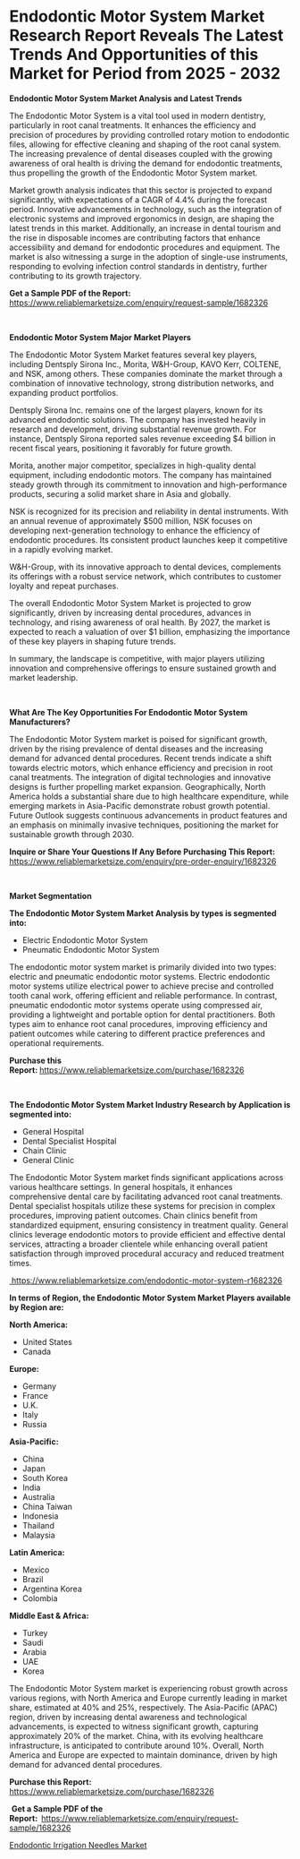 <p><h1>Endodontic Motor System Market Research Report Reveals The Latest Trends And Opportunities of this Market for Period from 2025 - 2032</h1></p><p><strong>Endodontic Motor System Market Analysis and Latest Trends</strong></p>
<p><p>The Endodontic Motor System is a vital tool used in modern dentistry, particularly in root canal treatments. It enhances the efficiency and precision of procedures by providing controlled rotary motion to endodontic files, allowing for effective cleaning and shaping of the root canal system. The increasing prevalence of dental diseases coupled with the growing awareness of oral health is driving the demand for endodontic treatments, thus propelling the growth of the Endodontic Motor System market. </p><p>Market growth analysis indicates that this sector is projected to expand significantly, with expectations of a CAGR of 4.4% during the forecast period. Innovative advancements in technology, such as the integration of electronic systems and improved ergonomics in design, are shaping the latest trends in this market. Additionally, an increase in dental tourism and the rise in disposable incomes are contributing factors that enhance accessibility and demand for endodontic procedures and equipment. The market is also witnessing a surge in the adoption of single-use instruments, responding to evolving infection control standards in dentistry, further contributing to its growth trajectory.</p></p>
<p><strong>Get a Sample PDF of the Report:&nbsp;</strong> <a href="https://www.reliablemarketsize.com/enquiry/request-sample/1682326?utm_campaign=2952&utm_medium=2&utm_source=Github&utm_content=ia&utm_term=24032025&utm_id=endodontic-motor-system">https://www.reliablemarketsize.com/enquiry/request-sample/1682326</a></p>
<p>&nbsp;</p>
<p><strong>Endodontic Motor System Major Market Players</strong></p>
<p><p>The Endodontic Motor System Market features several key players, including Dentsply Sirona Inc., Morita, W&H-Group, KAVO Kerr, COLTENE, and NSK, among others. These companies dominate the market through a combination of innovative technology, strong distribution networks, and expanding product portfolios.</p><p>Dentsply Sirona Inc. remains one of the largest players, known for its advanced endodontic solutions. The company has invested heavily in research and development, driving substantial revenue growth. For instance, Dentsply Sirona reported sales revenue exceeding $4 billion in recent fiscal years, positioning it favorably for future growth.</p><p>Morita, another major competitor, specializes in high-quality dental equipment, including endodontic motors. The company has maintained steady growth through its commitment to innovation and high-performance products, securing a solid market share in Asia and globally.</p><p>NSK is recognized for its precision and reliability in dental instruments. With an annual revenue of approximately $500 million, NSK focuses on developing next-generation technology to enhance the efficiency of endodontic procedures. Its consistent product launches keep it competitive in a rapidly evolving market.</p><p>W&H-Group, with its innovative approach to dental devices, complements its offerings with a robust service network, which contributes to customer loyalty and repeat purchases. </p><p>The overall Endodontic Motor System Market is projected to grow significantly, driven by increasing dental procedures, advances in technology, and rising awareness of oral health. By 2027, the market is expected to reach a valuation of over $1 billion, emphasizing the importance of these key players in shaping future trends. </p><p>In summary, the landscape is competitive, with major players utilizing innovation and comprehensive offerings to ensure sustained growth and market leadership.</p></p>
<p>&nbsp;</p>
<p><strong>What Are The Key Opportunities For Endodontic Motor System Manufacturers?</strong></p>
<p><p>The Endodontic Motor System market is poised for significant growth, driven by the rising prevalence of dental diseases and the increasing demand for advanced dental procedures. Recent trends indicate a shift towards electric motors, which enhance efficiency and precision in root canal treatments. The integration of digital technologies and innovative designs is further propelling market expansion. Geographically, North America holds a substantial share due to high healthcare expenditure, while emerging markets in Asia-Pacific demonstrate robust growth potential. Future Outlook suggests continuous advancements in product features and an emphasis on minimally invasive techniques, positioning the market for sustainable growth through 2030.</p></p>
<p><strong>Inquire or Share Your Questions If Any Before Purchasing This Report:</strong> <a href="https://www.reliablemarketsize.com/enquiry/pre-order-enquiry/1682326?utm_campaign=2952&utm_medium=2&utm_source=Github&utm_content=ia&utm_term=24032025&utm_id=endodontic-motor-system">https://www.reliablemarketsize.com/enquiry/pre-order-enquiry/1682326</a></p>
<p>&nbsp;</p>
<p><strong>Market Segmentation</strong></p>
<p><strong>The Endodontic Motor System Market Analysis by types is segmented into:</strong></p>
<p><ul><li>Electric Endodontic Motor System</li><li>Pneumatic Endodontic Motor System</li></ul></p>
<p><p>The endodontic motor system market is primarily divided into two types: electric and pneumatic endodontic motor systems. Electric endodontic motor systems utilize electrical power to achieve precise and controlled tooth canal work, offering efficient and reliable performance. In contrast, pneumatic endodontic motor systems operate using compressed air, providing a lightweight and portable option for dental practitioners. Both types aim to enhance root canal procedures, improving efficiency and patient outcomes while catering to different practice preferences and operational requirements.</p></p>
<p><strong>Purchase this Report:&nbsp;</strong><a href="https://www.reliablemarketsize.com/purchase/1682326?utm_campaign=2952&utm_medium=2&utm_source=Github&utm_content=ia&utm_term=24032025&utm_id=endodontic-motor-system">https://www.reliablemarketsize.com/purchase/1682326</a></p>
<p>&nbsp;</p>
<p><strong>The Endodontic Motor System Market Industry Research by Application is segmented into:</strong></p>
<p><ul><li>General Hospital</li><li>Dental Specialist Hospital</li><li>Chain Clinic</li><li>General Clinic</li></ul></p>
<p><p>The Endodontic Motor System market finds significant applications across various healthcare settings. In general hospitals, it enhances comprehensive dental care by facilitating advanced root canal treatments. Dental specialist hospitals utilize these systems for precision in complex procedures, improving patient outcomes. Chain clinics benefit from standardized equipment, ensuring consistency in treatment quality. General clinics leverage endodontic motors to provide efficient and effective dental services, attracting a broader clientele while enhancing overall patient satisfaction through improved procedural accuracy and reduced treatment times.</p></p>
<p><a href="https://www.reliablemarketsize.com/endodontic-motor-system-r1682326?utm_campaign=2952&utm_medium=2&utm_source=Github&utm_content=ia&utm_term=24032025&utm_id=endodontic-motor-system">&nbsp;https://www.reliablemarketsize.com/endodontic-motor-system-r1682326</a></p>
<p><strong>In terms of Region, the Endodontic Motor System Market Players available by Region are:</strong></p>
<p>
    <p> <strong> North America: </strong>
        <ul>
            <li>United States</li>
            <li>Canada</li>
        </ul>
        </p> 
    <p> <strong> Europe: </strong>
        <ul>
            <li>Germany</li>
            <li>France</li>
            <li>U.K.</li>
            <li>Italy</li>
            <li>Russia</li>
        </ul>
        </p> 
    <p> <strong> Asia-Pacific: </strong>
        <ul>
            <li>China</li>
            <li>Japan</li>
            <li>South Korea</li>
            <li>India</li>
            <li>Australia</li>
            <li>China Taiwan</li>
            <li>Indonesia</li>
            <li>Thailand</li>
            <li>Malaysia</li>
        </ul>
        </p> 
    <p> <strong> Latin America: </strong>
        <ul>
            <li>Mexico</li>
            <li>Brazil</li>
            <li>Argentina Korea</li>
            <li>Colombia</li>
        </ul>
        </p> 
    <p> <strong> Middle East & Africa: </strong>
        <ul>
            <li>Turkey</li>
            <li>Saudi</li>
            <li>Arabia</li>
            <li>UAE</li>
            <li>Korea</li>
        </ul>
    </p>
    </p>
<p><p>The Endodontic Motor System market is experiencing robust growth across various regions, with North America and Europe currently leading in market share, estimated at 40% and 25%, respectively. The Asia-Pacific (APAC) region, driven by increasing dental awareness and technological advancements, is expected to witness significant growth, capturing approximately 20% of the market. China, with its evolving healthcare infrastructure, is anticipated to contribute around 10%. Overall, North America and Europe are expected to maintain dominance, driven by high demand for advanced dental procedures.</p></p>
<p><strong>Purchase this Report: </strong><a href="https://www.reliablemarketsize.com/purchase/1682326?utm_campaign=2952&utm_medium=2&utm_source=Github&utm_content=ia&utm_term=24032025&utm_id=endodontic-motor-system">https://www.reliablemarketsize.com/purchase/1682326</a></p>
<p>&nbsp;<strong>Get a Sample PDF of the Report:&nbsp;&nbsp;</strong><a href="https://www.reliablemarketsize.com/enquiry/request-sample/1682326?utm_campaign=2952&utm_medium=2&utm_source=Github&utm_content=ia&utm_term=24032025&utm_id=endodontic-motor-system">https://www.reliablemarketsize.com/enquiry/request-sample/1682326</a></p>
<p><strong></strong></p>
<p><p><a href="https://github.com/kaqiewan/Market-Research-Report-List-1/blob/main/endodontic-irrigation-needles-market.md?utm_campaign=2952&utm_medium=2&utm_source=Github&utm_content=ia&utm_term=24032025&utm_id=endodontic-motor-system">Endodontic Irrigation Needles Market</a></p></p>
